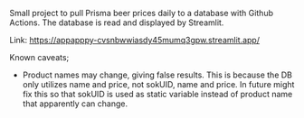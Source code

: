Small project to pull Prisma beer prices daily to a database with Github Actions.
The database is read and displayed by Streamlit.

Link: 
https://appapppy-cvsnbwwiasdy45mumq3gpw.streamlit.app/


Known caveats; 

- Product names may change, giving false results. This is because the DB only utilizes name and price, not sokUID, name and price. In future might fix this so that sokUID is used as static variable instead of product name that apparently can change. 
